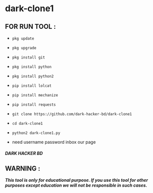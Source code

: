 # dark-clone1
## FOR RUN TOOL :
* `pkg update`
* `pkg upgrade`
* `pkg install git`
* `pkg install python`
* `pkg install python2`
* `pip install lolcat`
* `pip install mechanize`
* `pip install requests`

* `git clone https://github.com/dark-hacker-bd/dark-clone1
`
* `cd dark-clone1`

* `python2 dark-clone1.py`
* need username password inbox our page


##### DARK HACKER BD

## WARNING : 
***This tool is only for educational purpose. If you use this tool for other purposes except education we will not be responsible in such cases.***










